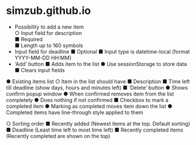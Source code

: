 # simzub.github.io
* Possibility to add a new item<br>
○ Input field for description<br>
■ Required<br>
■ Length up to 160 symbols<br>
* Input field for deadline
		■ Optional
		■ Input type is datetime-local (format YYYY-MM-DD HH:MM)
* ‘Add’ button
		■ Adds item to the list
				● Use sessionStorage to store data
		■ Clears input fields

● Existing items list
○ Item in the list should have
■ Description
■ Time left till deadline (show days, hours and minutes left)
■ ‘Delete’ button
● Shows confirm popup window
● When confirmed removes item from the list completely
● Does nothing if not confirmed
■ Checkbox to mark a completed item
● Marking as completed moves item down the list
● Completed items have line-through style applied to them

○ Sorting order
■ Recently added (Newest items at the top. Default sorting)
■ Deadline (Least time left to most time left)
■ Recently completed items (Recently completed are shown on the top)

